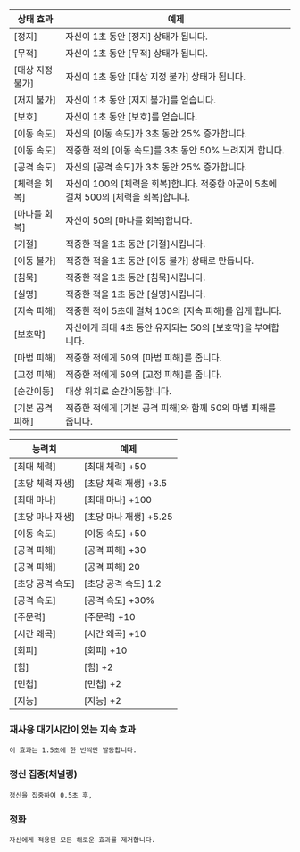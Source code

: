 상태 효과  | 예제
------------- | -------------
[정지]|자신이 1초 동안 [정지] 상태가 됩니다.
[무적]|자신이 1초 동안 [무적] 상태가 됩니다.
[대상 지정 불가]|자신이 1초 동안 [대상 지정 불가] 상태가 됩니다.
[저지 불가]|자신이 1초 동안 [저지 불가]를 얻습니다.
[보호]|자신이 1초 동안 [보호]를 얻습니다.
[이동 속도]|자신의 [이동 속도]가 3초 동안 25% 증가합니다.
[이동 속도]|적중한 적의 [이동 속도]를 3초 동안 50% 느려지게 합니다.
[공격 속도]|자신의 [공격 속도]가 3초 동안 25% 증가합니다.
[체력을 회복]|자신이 100의 [체력을 회복]합니다. 적중한 아군이 5초에 걸쳐 500의 [체력을 회복]합니다.
[마나를 회복]|자신이 50의 [마나를 회복]합니다.
[기절]|적중한 적을 1초 동안 [기절]시킵니다.
[이동 불가]|적중한 적을 1초 동안 [이동 불가] 상태로 만듭니다.
[침묵]|적중한 적을 1초 동안 [침묵]시킵니다.
[실명]|적중한 적을 1초 동안 [실명]시킵니다.
[지속 피해]|적중한 적이 5초에 걸쳐 100의 [지속 피해]를 입게 합니다.
[보호막]|자신에게 최대 4초 동안 유지되는 50의 [보호막]을 부여합니다.
[마법 피해]|적중한 적에게 50의 [마법 피해]를 줍니다.
[고정 피해]|적중한 적에게 50의 [고정 피해]를 줍니다.
[순간이동]|대상 위치로 순간이동합니다.
[기본 공격 피해]|적중한 적에게 [기본 공격 피해]와 함께 50의 마법 피해를 줍니다.



능력치  | 예제
------------- | -------------
[최대 체력]|[최대 체력] +50
[초당 체력 재생]|[초당 체력 재생] +3.5
[최대 마나]|[최대 마나] +100
[초당 마나 재생]|[초당 마나 재생] +5.25
[이동 속도]|[이동 속도] +50
[공격 피해]|[공격 피해] +30
[공격 피해]|[공격 피해] 20
[초당 공격 속도]|[초당 공격 속도] 1.2
[공격 속도]|[공격 속도] +30%
[주문력]|[주문력] +10
[시간 왜곡]|[시간 왜곡] +10
[회피]|[회피] +10
[힘]|[힘] +2
[민첩]|[민첩] +2
[지능]|[지능] +2

### 재사용 대기시간이 있는 지속 효과
`이 효과는 1.5초에 한 번씩만 발동합니다.`

### 정신 집중(채널링)
`정신을 집중하여 0.5초 후, `

### 정화
`자신에게 적용된 모든 해로운 효과를 제거합니다.`


